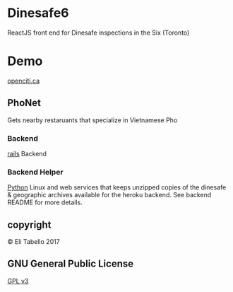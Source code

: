 # Dinesafe6

ReactJS front end for Dinesafe inspections in the Six (Toronto)

# Demo

[openciti.ca](https://openciti.ca)


## PhoNet


Gets nearby restaruants that specialize in Vietnamese Pho

### Backend

[rails](https://github.com/openciti/dinesafeheroku) Backend

### Backend Helper

[Python](https://github.com/openciti/dinesafemicroservices) Linux and web services that keeps unzipped copies of the dinesafe & geographic archives available for the heroku backend. See backend README for more details.

## copyright

&copy; Eli Tabello 2017

## GNU General Public License

[GPL v3](https://www.gnu.org/licenses/gpl-3.0.txt)
